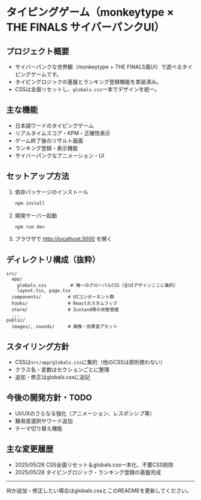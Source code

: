 # タイピングゲーム（monkeytype × THE FINALS サイバーパンクUI）

## プロジェクト概要
- サイバーパンクな世界観（monkeytype + THE FINALS風UI）で遊べるタイピングゲームです。
- タイピングロジックの基盤とランキング登録機能を実装済み。
- CSSは全面リセットし、`globals.css`一本でデザインを統一。

## 主な機能
- 日本語ワードのタイピングゲーム
- リアルタイムスコア・KPM・正確性表示
- ゲーム終了後のリザルト画面
- ランキング登録・表示機能
- サイバーパンクなアニメーション・UI

## セットアップ方法
1. 依存パッケージのインストール
   ```powershell
   npm install
   ```
2. 開発サーバー起動
   ```powershell
   npm run dev
   ```
3. ブラウザで [http://localhost:3000](http://localhost:3000) を開く

## ディレクトリ構成（抜粋）
```
src/
  app/
    globals.css         # 唯一のグローバルCSS（全UIデザインここに集約）
    layout.tsx, page.tsx
  components/          # UIコンポーネント群
  hooks/               # Reactカスタムフック
  store/               # Zustand等の状態管理
  ...
public/
  images/, sounds/     # 画像・効果音アセット
```

## スタイリング方針
- CSSは`src/app/globals.css`に集約（他のCSSは原則使わない）
- クラス名・変数はセクションごとに整理
- 追加・修正はglobals.cssに追記

## 今後の開発方針・TODO
- UI/UXのさらなる強化（アニメーション、レスポンシブ等）
- 難易度選択やワード追加
- テーマ切り替え機能

## 主な変更履歴
- 2025/05/28 CSS全面リセット＆globals.css一本化、不要CSS削除
- 2025/05/28 タイピングロジック・ランキング登録の基盤完成

---

何か追加・修正したい場合はglobals.cssとこのREADMEを更新してください。
